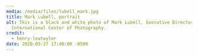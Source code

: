 ```yaml
---
media: /media/files/lubell_mark.jpg
title: Mark Lubell, portrait
alt: This is a black and white photo of Mark Lubell, Executive Director of the
  International Center of Photography.
credit:
  - henry-leutwyler
date: 2020-05-27 17:40:00 -0500
---
```

